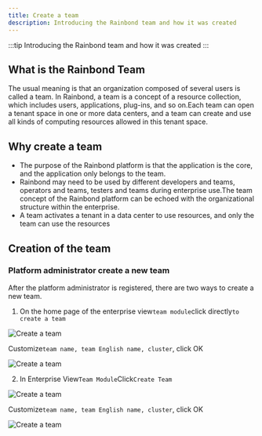 ```yaml
---
title: Create a team
description: Introducing the Rainbond team and how it was created
---
```


:::tip
Introducing the Rainbond team and how it was created
:::

## What is the Rainbond Team

The usual meaning is that an organization composed of several users is called a team. In Rainbond, a team is a concept of a resource collection, which includes users, applications, plug-ins, and so on.Each team can open a tenant space in one or more data centers, and a team can create and use all kinds of computing resources allowed in this tenant space.

## Why create a team

- The purpose of the Rainbond platform is that the application is the core, and the application only belongs to the team.
- Rainbond may need to be used by different developers and teams, operators and teams, testers and teams during enterprise use.The team concept of the Rainbond platform can be echoed with the organizational structure within the enterprise.
- A team activates a tenant in a data center to use resources, and only the team can use the resources

## Creation of the team

### Platform administrator create a new team

After the platform administrator is registered, there are two ways to create a new team.

1. On the home page of the enterprise view`team module`click directly`to create a team`

![Create a team](https://static.goodrain.com/docs/5.6/use-manual/user-manual/team/team-1.png)

Customize`team name, team English name, cluster`, click OK

![Create a team](https://static.goodrain.com/docs/5.6/use-manual/user-manual/team/team-2.png)

2. In Enterprise View`Team Module`Click`Create Team`

![Create a team](https://static.goodrain.com/docs/5.6/use-manual/user-manual/team/team-3.png)

Customize`team name, team English name, cluster`, click OK

![Create a team](https://static.goodrain.com/docs/5.6/use-manual/user-manual/team/team-4.png)








